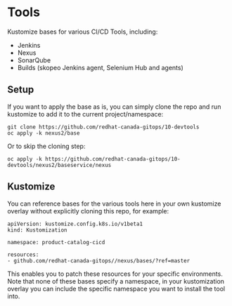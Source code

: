 # Tools

Kustomize bases for various CI/CD Tools, including:
* Jenkins
* Nexus
* SonarQube
* Builds (skopeo Jenkins agent, Selenium Hub and agents)

## Setup

If you want to apply the base as is, you can simply clone the repo and run kustomize to add it to the current project/namespace:

```
git clone https://github.com/redhat-canada-gitops/10-devtools
oc apply -k nexus2/base
```

Or to skip the cloning step:

```
oc apply -k https://github.com/redhat-canada-gitops/10-devtools/nexus2/baseservice/nexus
```

## Kustomize

You can reference bases for the various tools here in your own kustomize overlay without explicitly cloning this repo, for example:

```
apiVersion: kustomize.config.k8s.io/v1beta1
kind: Kustomization

namespace: product-catalog-cicd

resources:
- github.com/redhat-canada-gitops//nexus/bases/?ref=master
```

This enables you to patch these resources for your specific environments. Note that none of these bases specify a namespace, in your kustomization
overlay you can include the specific namespace you want to install the tool into.